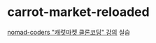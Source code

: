 # carrot-market-reloaded

[nomad-coders "캐럿마켓 클론코딩" 강의](https://nomadcoders.co/carrot-market/lobby) 실습
